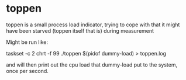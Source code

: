 # toppen
toppen is a small process load indicator, trying to cope with that it might have been starved (toppen itself that is) during measurement

Might be run like:

taskset -c 2 chrt -f 99 ./toppen $(pidof dummy-load) > toppen.log

and will then print out the cpu load that dummy-load put to the system,
once per second.
